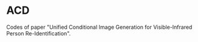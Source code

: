 # ACD
Codes of paper "Unified Conditional Image Generation for Visible-Infrared Person Re-Identification".
